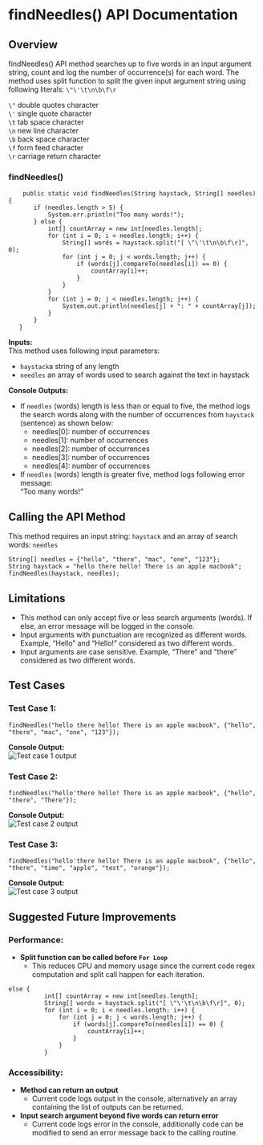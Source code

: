 # findNeedles() API Documentation

## Overview

findNeedles() API method searches up to five words in an input argument string, count and log the number of occurrence(s) for each word. The method uses split function to split the given input argument string using following literals: ```\"\'\t\n\b\f\r ```

```\"``` double quotes character  
```\'``` single quote character  
```\t``` tab space character  
```\n``` new line character  
```\b``` back space character  
```\f``` form feed character  
```\r``` carriage return character    
### findNeedles()
 ```
     public static void findNeedles(String haystack, String[] needles) {
        if (needles.length > 5) {
            System.err.println("Too many words!");
        } else {
            int[] countArray = new int[needles.length];
            for (int i = 0; i < needles.length; i++) {
                String[] words = haystack.split("[ \"\'\t\n\b\f\r]", 0);
                for (int j = 0; j < words.length; j++) {
                    if (words[j].compareTo(needles[i]) == 0) {
                        countArray[i]++;
                    }
                }
            }
            for (int j = 0; j < needles.length; j++) {
                System.out.println(needles[j] + ": " + countArray[j]);
            }
        }
    }
 
 ```  
**Inputs:**  
 This method uses following input parameters:  
* 	```haystack```a string of any length  
* 	```needles``` an array of words used to search against the text in haystack

**Console Outputs:**  
* If ```needles``` (words) length is less than or equal to five, the method logs the search words along with the number of occurrences from ```haystack``` (sentence) as shown below:  
    * needles[0]: number of occurrences   
    * needles[1]: number of occurrences  
    * needles[2]: number of occurrences  
    * needles[3]: number of occurrences    
    * needles[4]: number of occurrences    
 * If ```needles``` (words) length is greater five, method logs following error message:  
    “Too many words!”  

 
 ## Calling the API Method  
 
  This method requires an input string: ```haystack``` and an array of search words: ```needles```  
  
  ```
  String[] needles = {"hello", "there", "mac", "one", "123"};
  String haystack = "hello there hello! There is an apple macbook";
  findNeedles(haystack, needles);
```  
## Limitations
  
* This method can only accept five or less search arguments (words). If else, an error message will be logged in the console.  
* Input arguments with punctuation are recognized as different words. Example, “Hello” and “Hello!” considered as two different words.  
* Input arguments are case sensitive. Example, “There” and “there” considered as two different words.  
 
## Test Cases  

  ### Test Case 1:
  ```findNeedles("hello there hello! There is an apple macbook", {"hello", "there", "mac", "one", "123"});```  

  **Console Output:**  
 ![Test case 1 output](https://github.com/hemsmalli5/Writing-Sample-findNeedle-/blob/main/testCase1_Output.png)  

  ### Test Case 2:
  ```findNeedles("hello'there hello! There is an apple macbook", {"hello", "there", "There"});```  

  **Console Output:**  
  ![Test case 2 output](https://github.com/hemsmalli5/Writing-Sample-findNeedle-/blob/main/testCase2_Output.png)    

  ### Test Case 3:
  ```findNeedles("hello'there hello! There is an apple macbook", {"hello", "there", "time", "apple", "test", "orange"});```  

  **Console Output:**  
  ![Test case 3 output](https://github.com/hemsmalli5/Writing-Sample-findNeedle-/blob/main/testCase3_Output.png)    

## Suggested Future Improvements
  ### Performance:

   * **Split function can be called before ```For Loop```**  
     * This reduces CPU and memory usage since the current code regex computation and split call happen for each iteration.  

  ```
  else {
            int[] countArray = new int[needles.length];
            String[] words = haystack.split("[ \"\'\t\n\b\f\r]", 0);
            for (int i = 0; i < needles.length; i++) {
                for (int j = 0; j < words.length; j++) {
                    if (words[j].compareTo(needles[i]) == 0) {
                        countArray[i]++;
                    }
                }
            }
  ```  
  ### Accessibility:
   * **Method can return an output**  
      * Current code logs output in the console, alternatively an array containing the list of outputs can be returned.   
   * **Input search argument beyond five words can return error**
      * Current code logs error in the console, additionally code can be modified to send an error message back to the calling routine.

